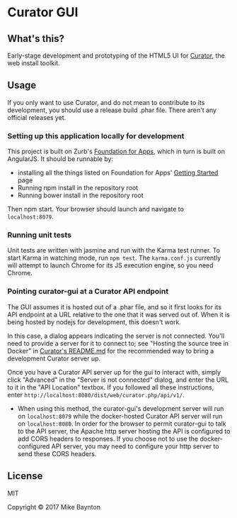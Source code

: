 # Curator GUI

## What's this?

Early-stage development and prototyping of the HTML5 UI for 
[Curator](https://github.com/curator-wik/curator), the web install toolkit.

## Usage
If you only want to use Curator, and do not mean to contribute to its development, you 
should use a release build .phar file. There aren't any official releases yet.

### Setting up this application locally for development
This project is built on Zurb's [Foundation for Apps](http://foundation.zurb.com/apps.html),
which in turn is built on AngularJS. It should be runnable by:
  - installing all the things listed on Foundation for Apps'
    [Getting Started](http://foundation.zurb.com/apps/getting-started.html)
    page
  - Running npm install in the repository root
  - Running bower install in the repository root  

Then npm start. Your browser should launch and navigate to `localhost:8079`.

### Running unit tests
Unit tests are written with jasmine and run with the Karma test runner. To
start Karma in watching mode, run `npm test`. The `karma.conf.js` currently 
will attempt to launch Chrome for its JS execution engine, so you need Chrome.

### Pointing curator-gui at a Curator API endpoint
The GUI assumes it is hosted out of a .phar file, and so it first looks for its 
API endpoint at a URL relative to the one that it was served out of. When it is
being hosted by nodejs for development, this doesn't work.

In this case, a dialog appears indicating the server is not connected. You'll need
to provide a server for it to connect to; see "Hosting the source tree in Docker" in
[Curator's README.md](https://github.com/curator-wik/curator/blob/master/README.md)
for the recommended way to bring a development Curator server up.

Once you have a Curator API server up for the gui to interact with, simply click
"Advanced" in the "Server is not connected" dialog, and enter the URL to it in the 
"API Location" textbox. If you followed all these instructions, enter
`http://localhost:8080/dist/web/curator.php/api/v1/`.
  * When using this method, the curator-gui's development server will run on `localhost:8079`
    while the docker-hosted Curator API server will run on `localhost:8080`. In order
    for the browser to permit curator-gui to talk to the API server, the Apache http
    server hosting the API is configured to add CORS headers to responses. 
    If you choose not to use the docker-configured API server, you may need 
    to configure your http server to send these CORS headers.

## License
MIT

Copyright &copy; 2017 Mike Baynton
